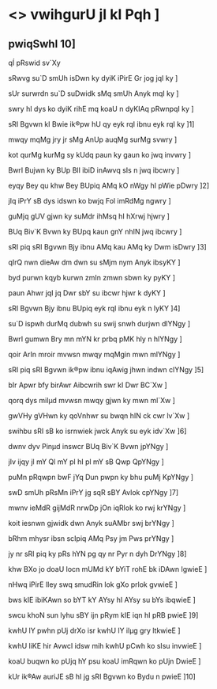 # <> vwihgurU jI kI Pqh ]

## pwiqSwhI 10]

qÍ pRswid sv\`Xy

sRwvg su\`D smUh isDwn ky dyiK iPirE Gr jog jqI ky ]

sUr surwrdn su\`D suDwidk sMq smUh Anyk mqI ky ]

swry hI dys ko dyiK rihE mq koaU n dyKIAq pRwnpqI ky ]

sRI Bgvwn kI Bwie ik®pw hU qy eyk rqI ibnu eyk rqI ky ]1]

mwqy mqMg jry jr sMg AnUp auqMg surMg svwry ]

kot qurMg kurMg sy kUdq paun ky gaun ko jwq invwry ]

BwrI Bujwn ky BUp BlI ibiD inAwvq sIs n jwq ibcwry ]

eyqy Bey qu khw Bey BUpiq AMq kO nWgy hI pWie pDwry ]2]

jIq iPrY sB dys idswn ko bwjq Fol imRdMg ngwry ]

guMjq gUV gjwn ky suMdr ihMsq hI hXrwj hjwry ]

BUq Biv\`K Bvwn ky BUpq kaun gnY nhIN jwq ibcwry ]

sRI piq sRI Bgvwn Bjy ibnu AMq kau AMq ky Dwm isDwry ]3]

qIrQ nwn dieAw dm dwn su sMjm nym Anyk ibsyKY ]

byd purwn kqyb kurwn zmIn zmwn sbwn ky pyKY ]

paun Ahwr jqI jq Dwr sbY su ibcwr hjwr k dyKY ]

sRI Bgvwn Bjy ibnu BUpiq eyk rqI ibnu eyk n lyKY ]4]

su\`D ispwh durMq dubwh su swij snwh durjwn dlYNgy ]

BwrI gumwn Bry mn mYN kr prbq pMK hly n hlYNgy ]

qoir ArIn mroir mvwsn mwqy mqMgin mwn mlYNgy ]

sRI piq sRI Bgvwn ik®pw ibnu iqAwig jhwn indwn clYNgy ]5]

bIr Apwr bfy birAwr Aibcwrih swr kI Dwr BC\`Xw ]

qorq dys milµd mvwsn mwqy gjwn ky mwn ml\`Xw ]

gwVHy gVHwn ky qoVnhwr su bwqn hIN ck cwr lv\`Xw ]

swihbu sRI sB ko isrnwiek jwck Anyk su eyk idv\`Xw ]6]

dwnv dyv Pinµd inswcr BUq Biv\`K Bvwn jpYNgy ]

jIv ijqy jl mY Ql mY pl hI pl mY sB Qwp QpYNgy ]

puMn pRqwpn bwF jYq Dun pwpn ky bhu puMj KpYNgy ]

swD smUh pRsMn iPrY jg sqR sBY Avlok cpYNgy ]7]

mwnv ieMdR gijMdR nrwDp jOn iqRlok ko rwj krYNgy ]

koit iesnwn gjwidk dwn Anyk suAMbr swj brYNgy ]

bRhm mhysr ibsn scIpiq AMq Psy jm Pws prYNgy ]

jy nr sRI piq ky pRs hYN pg qy nr Pyr n dyh DrYNgy ]8]

khw BXo jo doaU locn mUMd kY bYiT rohE bk iDAwn lgwieE ]

nHwq iPirE lIey swq smudRin lok gXo prlok gvwieE ]

bws kIE ibiKAwn so bYT kY AYsy hI AYsy su bYs ibqwieE ]

swcu khoN sun lyhu sBY ijn pRym kIE iqn hI pRB pwieE ]9]

kwhU lY pwhn pUj drXo isr kwhU lY ilµg gry ltkwieE ]

kwhU liKE hir AvwcI idsw mih kwhU pCwh ko sIsu invwieE ]

koaU buqwn ko pUjq hY psu koaU imRqwn ko pUjn DwieE ]

kUr ik®Aw auriJE sB hI jg sRI Bgvwn ko Bydu n pwieE ]10]
